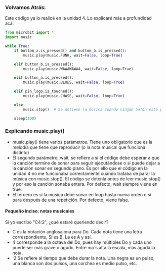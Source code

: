 ### Volvamos Atrás: 

Este código ya lo realicé en la unidad 4. Lo explicaré más a profundidad acá: 

```Python
from microbit import *
import music

while True:
    if button_a.is_pressed() and button_b.is_pressed():
        music.play(music.FUNK, wait=False, loop=True)

    elif button_b.is_pressed():
        music.play(music.WAWAWAWAA, wait=False, loop=True)

    elif button_a.is_pressed():
        music.play(music.BLUES, wait=False, loop=True)

    elif pin_logo.is_touched():
        music.play(music.CHASE, wait=False, loop=True)

    else:
        music.stop()  # Se detiene la música cuando ningún botón está presionado

    sleep(100)
```
### Explicando music.play()

* music.play() tiene varios parámetros. Tiene uno obligatorio que es la melodía que tiene que reproducir (o la nota musical que funciona distinto)
* El segundo parámetro, wait, se refiere a si el código debe esperar a que la canción termine de sonar para seguir ejecutándose o si puede dejar a la canción sonar en segundo plano. Es por ello que el código en la unidad 4 no me funcionaba correctamente cuando trataba de parar la música con music.stop(). El código se detenía antes de leer 
music.stop() y por eso la canción sonaba entera. Por defecto, wait siempre viene en true.
* El tercero es si la musica debe sonar en loop hasta nueva orden o si para después de una repetición. Por defecto, viene false.

#### Pequeño inciso: notas musicales

Si yo escribo "C4:2", ¿qué estaré queriendo decir?

* C es la notación anglosajona para Do. Cada nota tiene una letra correspondiente, Si es B, La es A y así.
* 4 corresponde a la octava del Do, pues hay múltiples Do y cada uno puede ser más grave o agudo. Entre ma´s alta la escala, más aguda la nota.
* :2 Se refiere al tiempo que debe durar la nota. Una negra es un pulso, una blanca son dos pulsos, una corchea es medio pulso, etc. 
